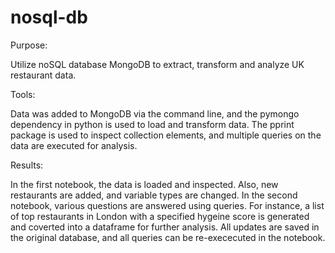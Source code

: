 # nosql-db

Purpose:

Utilize noSQL database MongoDB to extract, transform and analyze UK restaurant data.


Tools:

Data was added to MongoDB via the command line, and the pymongo dependency in python is used to load and transform data. The pprint package is used to inspect collection elements, and multiple queries on the data are executed for analysis.


Results:

In the first notebook, the data is loaded and inspected. Also, new restaurants are added, and variable types are changed. In the second notebook, various questions are answered using queries. For instance, a list of top restaurants in London with a specified hygeine score is generated and coverted into a dataframe for further analysis. All updates are saved in the original database, and all queries can be re-exececuted in the notebook.

